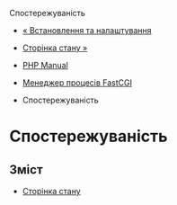 Спостережуваність

-   [« Встановлення та налаштування](fpm.setup.html)
    
-   [Сторінка стану »](fpm.status.html)
    
-   [PHP Manual](index.html)
    
-   [Менеджер процесів FastCGI](book.fpm.html)
    
-   Спостережуваність
    

# Спостережуваність

## Зміст

-   [Сторінка стану](fpm.status.html)